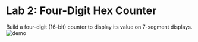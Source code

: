 # Lab 2: Four-Digit Hex Counter
Build a four-digit (16-bit) counter to display its value on 7-segment displays.
![demo](demo/demo.gif)